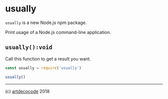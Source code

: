 # usually

`usually` is a new Node.js npm package.

Print usage of a Node.js command-line application.

## `usually():void`

Call this function to get a result you want.

```js
const usually = require('usually')

usually()
```

---

(c) [artdecocode][1] 2018

[1]: https://artdeco.bz
